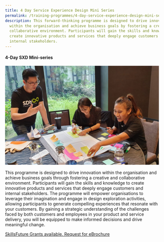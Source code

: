 ```yaml
---
title: 4 Day Service Experience Design Mini Series
permalink: /training-programmes/4-day-service-experience-design-mini-series/
description: This forward-thinking programme is designed to drive innovation
  within the organisation and achieve business goals by fostering a creative and
  collaborative environment. Participants will gain the skills and knowledge to
  create innovative products and services that deeply engage customers and
  internal stakeholders.
---
```

#### **4-Day SXD Mini-series**

![](/images/Programmes/programmes_4%20day%20sxd%20mini%20series.jpg)

This programme is designed to drive innovation within the organisation and achieve business goals through fostering a creative and collaborative environment. Participants will gain the skills and knowledge to create innovative products and services that deeply engage customers and internal stakeholders. The programme will empower organisations to leverage their imagination and engage in design exploration activities, allowing participants to generate compelling experiences that resonate with your customers. By gaining a strategic understanding of the challenges faced by both customers and employees in your product and service delivery, you will be equipped to make informed decisions and drive meaningful change. 

<a target="_blank" href="/contact-us/">SkillsFuture Grants available. Request for eBrochure </a>